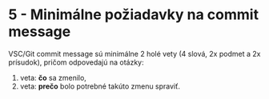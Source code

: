 # 5 - Minimálne požiadavky na commit message 

VSC/Git commit message sú minimálne 2 holé vety (4 slová, 2x podmet a 2x prísudok), pričom odpovedajú na otázky:

  1. veta: **čo** sa zmenilo,
  2. veta: **prečo** bolo potrebné takúto zmenu spraviť.
